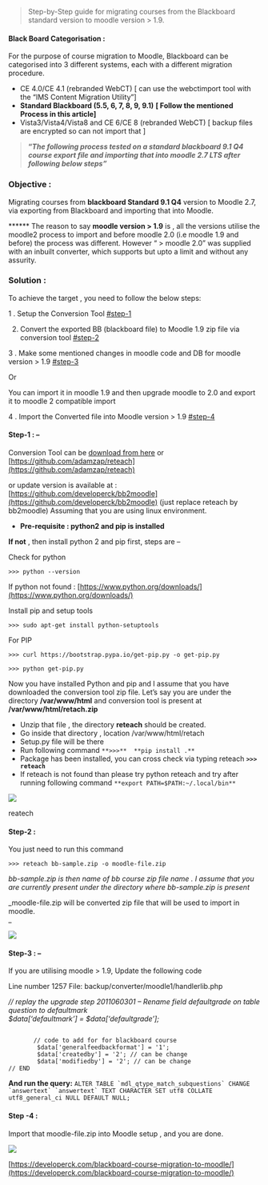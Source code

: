 
> Step-by-Step guide for migrating courses from the Blackboard standard version to moodle version > 1.9.

#### Black Board Categorisation :

For the purpose of course migration to Moodle, Blackboard can be categorised into 3 different systems, each with a different migration procedure.  

-   CE 4.0/CE 4.1  (rebranded WebCT) [ can use the webctimport tool with the “IMS Content Migration Utility”]
-   **Standard Blackboard (5.5, 6, 7, 8, 9, 9.1)**  **[ Follow the mentioned Process in this article]**
-   Vista3/Vista4/Vista8 and CE 6/CE 8  (rebranded WebCT) [ backup files are encrypted so can not import that ]

> **“_The following process tested on a standard blackboard 9.1 Q4 course export file and importing that into moodle 2.7 LTS after following below steps”_**

### **Objective** :

Migrating courses from  **blackboard Standard 9.1 Q4**  version to Moodle 2.7, via exporting from Blackboard and importing that into Moodle.  

****** The reason to say  **moodle version > 1.9** is , all the versions utilise the moodle2 process to import and before moodle 2.0 (i.e moodle 1.9 and before) the process was different. However “ > moodle 2.0” was supplied with an inbuilt converter, which supports but upto a limit and without any assurity.

### **Solution :**

To achieve the target , you need to follow the below steps:

1 . Setup the Conversion Tool  [#step-1](https://developerck.com/blackboard-course-migration-to-moodle/#step-1)

2. Convert the exported BB (blackboard file) to Moodle 1.9 zip file via conversion tool  [#step-2](https://developerck.com/blackboard-course-migration-to-moodle/#step-2)

3 . Make some mentioned changes in moodle code and DB for moodle version > 1.9  [#step-3](https://developerck.com/blackboard-course-migration-to-moodle/#step-3)

Or

You can import it in moodle 1.9 and then upgrade moodle to 2.0 and export it to moodle 2 compatible import

4 . Import the Converted file into Moodle version > 1.9  [#step-4](https://developerck.com/blackboard-course-migration-to-moodle/#step-4)

#### **Step-1 : –**

Conversion Tool can be  [download from here](https://developerck.com/wp-content/uploads/2020/02/reteach.zip) or  [https://github.com/adamzap/reteach](https://github.com/adamzap/reteach)

or update version is available at :  [https://github.com/developerck/bb2moodle](https://github.com/developerck/bb2moodle)  (just replace reteach by bb2moodle)
Assuming that you are using linux environment.

-   **Pre-requisite : python2 and pip is installed**

**If not**  , then install python 2 and pip first, steps are –

Check for python

`>>> python --version`

If python not found :  [https://www.python.org/downloads/](https://www.python.org/downloads/)

Install pip and setup tools

`>>> sudo apt-get install python-setuptools`

For PIP

`>>> curl https://bootstrap.pypa.io/get-pip.py -o get-pip.py`

`>>> python get-pip.py`  

Now you have installed Python and pip and I assume that you have downloaded the conversion tool zip file. Let’s say you are under the directory  **/var/www/html**  and conversion tool is present at  **/var/www/html/retach.zip**  

-   Unzip that file , the directory  **reteach**  should be created.
-   Go inside that directory , location /var/www/html/retach
-   Setup.py file will be there
-   Run following command `**>>>**  **pip install .**`
-   Package has been installed, you can cross check via typing reteach **`>>> reteach`**
-   If reteach is not found than please try python reteach and try after running following command `**export PATH=$PATH:~/.local/bin**`

![](https://developerck.com/wp-content/uploads/2020/02/retach.png)

reatech

#### **Step-2 :**

You just need to run this command

`>>> reteach bb-sample.zip -o moodle-file.zip`

_bb-sample.zip is then name of bb course zip file name . I assume that you are currently present under the directory where bb-sample.zip is present_

_moodle-file.zip will be converted zip file that will be used to import in moodle.  
_

![](https://developerck.com/wp-content/uploads/2020/02/conversion.png)

#### **Step-3 : –**

If you are utilising moodle > 1.9, Update the following code

Line number 1257 File: backup/converter/moodle1/handlerlib.php

  
_// replay the upgrade step 2011060301 – Rename field defaultgrade on table question to defaultmark  
$data[‘defaultmark’] = $data[‘defaultgrade’];_

```

       // code to add for for blackboard course
        $data['generalfeedbackformat'] = '1';
        $data['createdby'] = '2'; // can be change
        $data['modifiedby'] = '2'; // can be change
// END
```

**And run the query:**  ``ALTER TABLE `mdl_qtype_match_subquestions` CHANGE `answertext` `answertext` TEXT CHARACTER SET utf8 COLLATE utf8_general_ci NULL DEFAULT NULL;``  

#### **Step -4 :**

Import that moodle-file.zip into Moodle setup , and you are done.  

![](https://developerck.com/wp-content/uploads/2020/02/import.png)

[https://developerck.com/blackboard-course-migration-to-moodle/](https://developerck.com/blackboard-course-migration-to-moodle/)

